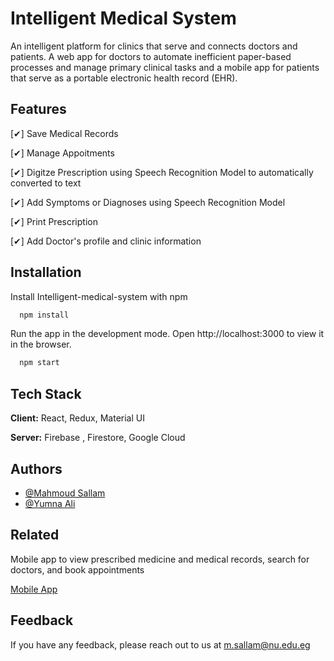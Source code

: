 
# Intelligent Medical System

An intelligent platform for clinics that serve and connects doctors and patients. A web app for doctors to automate
inefficient paper-based processes and manage primary clinical tasks and a mobile app for patients that serve as a
portable electronic health record (EHR).

## Features

[✔] Save Medical Records

[✔] Manage Appoitments

[✔] Digitze Prescription using Speech Recognition Model to automatically converted to text

[✔] Add Symptoms or Diagnoses using Speech Recognition Model

[✔] Print Prescription

[✔] Add Doctor's profile and clinic information



  
## Installation 

Install Intelligent-medical-system  with npm

```bash 
  npm install
```
Run the app in the development mode.
Open http://localhost:3000 to view it in the browser.
```bash 
  npm start
```
## Tech Stack

**Client:** React, Redux, Material UI

**Server:** Firebase , Firestore, Google Cloud

  
## Authors

- [@Mahmoud Sallam](https://github.com/MahmoudSallam1)
- [@Yumna Ali](https://github.com/Yuumna)

  
## Related

Mobile app to view prescribed medicine and
medical records, search for doctors, and book
appointments

[Mobile App](https://github.com/Eslam-Mohamed-Gharieb/Patient-Medical-App)

  
## Feedback

If you have any feedback, please reach out to us at m.sallam@nu.edu.eg

  
